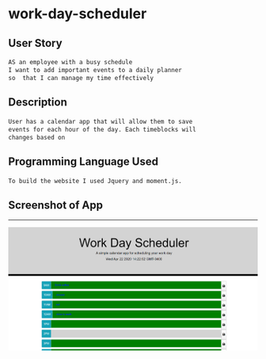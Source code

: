 # work-day-scheduler

## User Story

```
AS an employee with a busy schedule
I want to add important events to a daily planner
so  that I can manage my time effectively
```

## Description 
```
User has a calendar app that will allow them to save
events for each hour of the day. Each timeblocks will
changes based on 

```

## Programming Language Used
```
To build the website I used Jquery and moment.js. 
```

## Screenshot of App
---
![home](public/assets/imgs/work_day-Scheduler.png)


